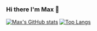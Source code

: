 ### Hi there I'm Max 👋

[![Max's GitHub stats](https://github-readme-stats.vercel.app/api?username=Maxzimmerman&show_icons=true&theme=tokyonight)](https://github.com/Max/github-readme-stats)
[![Top Langs](https://github-readme-stats.vercel.app/api/top-langs/?username=Maxzimmerman&layout=compact&theme=tokyonight)](https://github.com/Max/github-readme-stats)
